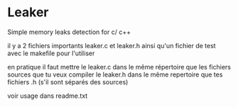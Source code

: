 # Leaker
Simple memory leaks detection for c/ c++


il y a 2 fichiers importants    leaker.c et leaker.h
ainsi qu'un fichier de test avec le makefile  pour l'utiliser

en pratique il faut mettre le leaker.c dans le même répertoire que les fichiers sources que tu veux compiler
le leaker.h dans le même repertoire que tes fichiers .h  (s'il sont séparés des sources)

voir usage dans readme.txt
